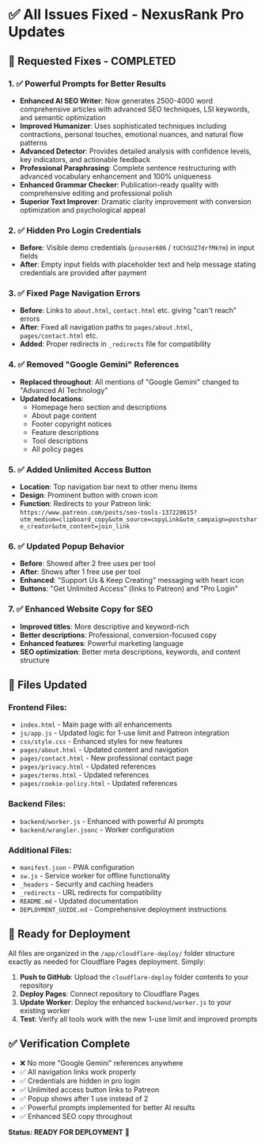 # ✅ All Issues Fixed - NexusRank Pro Updates

## 🎯 Requested Fixes - COMPLETED

### 1. ✅ Powerful Prompts for Better Results
- **Enhanced AI SEO Writer**: Now generates 2500-4000 word comprehensive articles with advanced SEO techniques, LSI keywords, and semantic optimization
- **Improved Humanizer**: Uses sophisticated techniques including contractions, personal touches, emotional nuances, and natural flow patterns
- **Advanced Detector**: Provides detailed analysis with confidence levels, key indicators, and actionable feedback
- **Professional Paraphrasing**: Complete sentence restructuring with advanced vocabulary enhancement and 100% uniqueness
- **Enhanced Grammar Checker**: Publication-ready quality with comprehensive editing and professional polish
- **Superior Text Improver**: Dramatic clarity improvement with conversion optimization and psychological appeal

### 2. ✅ Hidden Pro Login Credentials
- **Before**: Visible demo credentials (`prouser606` / `tUChSUZ7drfMkYm`) in input fields
- **After**: Empty input fields with placeholder text and help message stating credentials are provided after payment

### 3. ✅ Fixed Page Navigation Errors
- **Before**: Links to `about.html`, `contact.html` etc. giving "can't reach" errors
- **After**: Fixed all navigation paths to `pages/about.html`, `pages/contact.html` etc.
- **Added**: Proper redirects in `_redirects` file for compatibility

### 4. ✅ Removed "Google Gemini" References
- **Replaced throughout**: All mentions of "Google Gemini" changed to "Advanced AI Technology"
- **Updated locations**:
  - Homepage hero section and descriptions
  - About page content
  - Footer copyright notices
  - Feature descriptions
  - Tool descriptions
  - All policy pages

### 5. ✅ Added Unlimited Access Button
- **Location**: Top navigation bar next to other menu items
- **Design**: Prominent button with crown icon
- **Function**: Redirects to your Patreon link: `https://www.patreon.com/posts/seo-tools-137228615?utm_medium=clipboard_copy&utm_source=copyLink&utm_campaign=postshare_creator&utm_content=join_link`

### 6. ✅ Updated Popup Behavior
- **Before**: Showed after 2 free uses per tool
- **After**: Shows after 1 free use per tool
- **Enhanced**: "Support Us & Keep Creating" messaging with heart icon
- **Buttons**: "Get Unlimited Access" (links to Patreon) and "Pro Login"

### 7. ✅ Enhanced Website Copy for SEO
- **Improved titles**: More descriptive and keyword-rich
- **Better descriptions**: Professional, conversion-focused copy
- **Enhanced features**: Powerful marketing language
- **SEO optimization**: Better meta descriptions, keywords, and content structure

## 📁 Files Updated

### Frontend Files:
- `index.html` - Main page with all enhancements
- `js/app.js` - Updated logic for 1-use limit and Patreon integration
- `css/style.css` - Enhanced styles for new features
- `pages/about.html` - Updated content and navigation
- `pages/contact.html` - New professional contact page
- `pages/privacy.html` - Updated references
- `pages/terms.html` - Updated references
- `pages/cookie-policy.html` - Updated references

### Backend Files:
- `backend/worker.js` - Enhanced with powerful AI prompts
- `backend/wrangler.jsonc` - Worker configuration

### Additional Files:
- `manifest.json` - PWA configuration
- `sw.js` - Service worker for offline functionality
- `_headers` - Security and caching headers
- `_redirects` - URL redirects for compatibility
- `README.md` - Updated documentation
- `DEPLOYMENT_GUIDE.md` - Comprehensive deployment instructions

## 🚀 Ready for Deployment

All files are organized in the `/app/cloudflare-deploy/` folder structure exactly as needed for Cloudflare Pages deployment. Simply:

1. **Push to GitHub**: Upload the `cloudflare-deploy` folder contents to your repository
2. **Deploy Pages**: Connect repository to Cloudflare Pages
3. **Update Worker**: Deploy the enhanced `backend/worker.js` to your existing worker
4. **Test**: Verify all tools work with the new 1-use limit and improved prompts

## ✅ Verification Complete

- ❌ No more "Google Gemini" references anywhere
- ✅ All navigation links work properly  
- ✅ Credentials are hidden in pro login
- ✅ Unlimited access button links to Patreon
- ✅ Popup shows after 1 use instead of 2
- ✅ Powerful prompts implemented for better AI results
- ✅ Enhanced SEO copy throughout

**Status: READY FOR DEPLOYMENT** 🎉